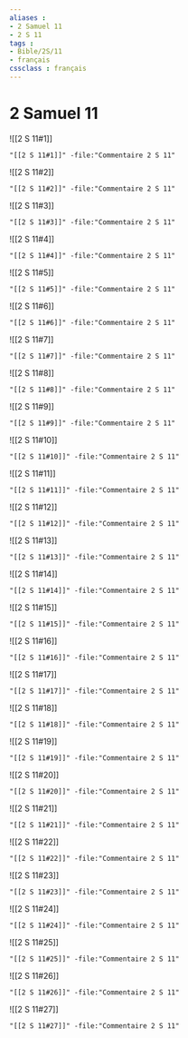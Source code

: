 ```yaml
---
aliases : 
- 2 Samuel 11
- 2 S 11
tags : 
- Bible/2S/11
- français
cssclass : français
---
```


# 2 Samuel 11

![[2 S 11#1]]

```query
"[[2 S 11#1]]" -file:"Commentaire 2 S 11"
```

![[2 S 11#2]]

```query
"[[2 S 11#2]]" -file:"Commentaire 2 S 11"
```

![[2 S 11#3]]

```query
"[[2 S 11#3]]" -file:"Commentaire 2 S 11"
```

![[2 S 11#4]]

```query
"[[2 S 11#4]]" -file:"Commentaire 2 S 11"
```

![[2 S 11#5]]

```query
"[[2 S 11#5]]" -file:"Commentaire 2 S 11"
```

![[2 S 11#6]]

```query
"[[2 S 11#6]]" -file:"Commentaire 2 S 11"
```

![[2 S 11#7]]

```query
"[[2 S 11#7]]" -file:"Commentaire 2 S 11"
```

![[2 S 11#8]]

```query
"[[2 S 11#8]]" -file:"Commentaire 2 S 11"
```

![[2 S 11#9]]

```query
"[[2 S 11#9]]" -file:"Commentaire 2 S 11"
```

![[2 S 11#10]]

```query
"[[2 S 11#10]]" -file:"Commentaire 2 S 11"
```

![[2 S 11#11]]

```query
"[[2 S 11#11]]" -file:"Commentaire 2 S 11"
```

![[2 S 11#12]]

```query
"[[2 S 11#12]]" -file:"Commentaire 2 S 11"
```

![[2 S 11#13]]

```query
"[[2 S 11#13]]" -file:"Commentaire 2 S 11"
```

![[2 S 11#14]]

```query
"[[2 S 11#14]]" -file:"Commentaire 2 S 11"
```

![[2 S 11#15]]

```query
"[[2 S 11#15]]" -file:"Commentaire 2 S 11"
```

![[2 S 11#16]]

```query
"[[2 S 11#16]]" -file:"Commentaire 2 S 11"
```

![[2 S 11#17]]

```query
"[[2 S 11#17]]" -file:"Commentaire 2 S 11"
```

![[2 S 11#18]]

```query
"[[2 S 11#18]]" -file:"Commentaire 2 S 11"
```

![[2 S 11#19]]

```query
"[[2 S 11#19]]" -file:"Commentaire 2 S 11"
```

![[2 S 11#20]]

```query
"[[2 S 11#20]]" -file:"Commentaire 2 S 11"
```

![[2 S 11#21]]

```query
"[[2 S 11#21]]" -file:"Commentaire 2 S 11"
```

![[2 S 11#22]]

```query
"[[2 S 11#22]]" -file:"Commentaire 2 S 11"
```

![[2 S 11#23]]

```query
"[[2 S 11#23]]" -file:"Commentaire 2 S 11"
```

![[2 S 11#24]]

```query
"[[2 S 11#24]]" -file:"Commentaire 2 S 11"
```

![[2 S 11#25]]

```query
"[[2 S 11#25]]" -file:"Commentaire 2 S 11"
```

![[2 S 11#26]]

```query
"[[2 S 11#26]]" -file:"Commentaire 2 S 11"
```

![[2 S 11#27]]

```query
"[[2 S 11#27]]" -file:"Commentaire 2 S 11"
```

